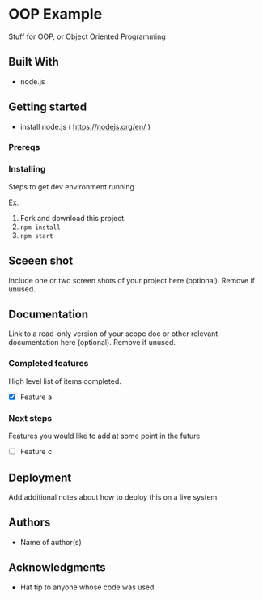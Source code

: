 # OOP Example

Stuff for OOP, or Object Oriented Programming

## Built With

- node.js

## Getting started

- install node.js ( https://nodejs.org/en/ )

### Prereqs

### Installing

Steps to get dev environment running

Ex.
1. Fork and download this project.
2. `npm install`
3. `npm start`

## Sceeen shot

Include one or two screen shots of your project here (optional).
Remove if unused.

## Documentation

Link to a read-only version of your scope doc or other relevant documentation here (optional). Remove if unused.

### Completed features

High level list of items completed.

- [X] Feature a

### Next steps

Features you would like to add at some point in the future

- [ ] Feature c

## Deployment

Add additional notes about how to deploy this on a live system

## Authors

* Name of author(s)

## Acknowledgments

* Hat tip to anyone whose code was used